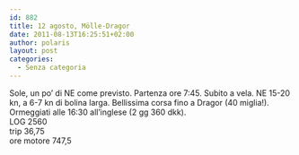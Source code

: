 ```yaml
---
id: 882
title: 12 agosto, Mölle-Dragor
date: 2011-08-13T16:25:51+02:00
author: polaris
layout: post
categories:
  - Senza categoria
---
```

Sole, un po&#8217; di NE come previsto. Partenza ore 7:45. Subito a vela. NE 15-20 kn, a 6-7 kn di bolina larga. Bellissima corsa fino a Dragor (40 miglia!). Ormeggiati alle 16:30 all&#8217;inglese (2 gg 360 dkk).  
LOG 2560  
trip 36,75  
ore motore 747,5